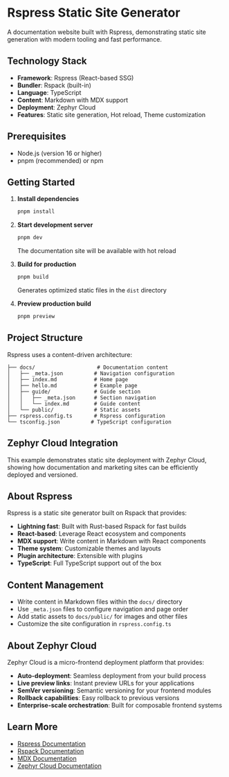 # Rspress Static Site Generator

A documentation website built with Rspress, demonstrating static site generation with modern tooling and fast performance.

## Technology Stack

- **Framework**: Rspress (React-based SSG)
- **Bundler**: Rspack (built-in)
- **Language**: TypeScript
- **Content**: Markdown with MDX support
- **Deployment**: Zephyr Cloud
- **Features**: Static site generation, Hot reload, Theme customization

## Prerequisites

- Node.js (version 16 or higher)
- pnpm (recommended) or npm

## Getting Started

1. **Install dependencies**
   ```bash
   pnpm install
   ```

2. **Start development server**
   ```bash
   pnpm dev
   ```
   
   The documentation site will be available with hot reload

3. **Build for production**
   ```bash
   pnpm build
   ```
   
   Generates optimized static files in the `dist` directory

4. **Preview production build**
   ```bash
   pnpm preview
   ```

## Project Structure

Rspress uses a content-driven architecture:

```
├── docs/                    # Documentation content
│   ├── _meta.json          # Navigation configuration
│   ├── index.md            # Home page
│   ├── hello.md            # Example page
│   ├── guide/              # Guide section
│   │   ├── _meta.json      # Section navigation
│   │   └── index.md        # Guide content
│   └── public/             # Static assets
├── rspress.config.ts       # Rspress configuration
└── tsconfig.json          # TypeScript configuration
```

## Zephyr Cloud Integration

This example demonstrates static site deployment with Zephyr Cloud, showing how documentation and marketing sites can be efficiently deployed and versioned.

## About Rspress

Rspress is a static site generator built on Rspack that provides:
- **Lightning fast**: Built with Rust-based Rspack for fast builds
- **React-based**: Leverage React ecosystem and components
- **MDX support**: Write content in Markdown with React components
- **Theme system**: Customizable themes and layouts
- **Plugin architecture**: Extensible with plugins
- **TypeScript**: Full TypeScript support out of the box

## Content Management

- Write content in Markdown files within the `docs/` directory
- Use `_meta.json` files to configure navigation and page order
- Add static assets to `docs/public/` for images and other files
- Customize the site configuration in `rspress.config.ts`

## About Zephyr Cloud

Zephyr Cloud is a micro-frontend deployment platform that provides:
- **Auto-deployment**: Seamless deployment from your build process
- **Live preview links**: Instant preview URLs for your applications
- **SemVer versioning**: Semantic versioning for your frontend modules
- **Rollback capabilities**: Easy rollback to previous versions
- **Enterprise-scale orchestration**: Built for composable frontend systems

## Learn More

- [Rspress Documentation](https://rspress.dev/)
- [Rspack Documentation](https://rspack.dev/)
- [MDX Documentation](https://mdxjs.com/)
- [Zephyr Cloud Documentation](https://docs.zephyr-cloud.io)
